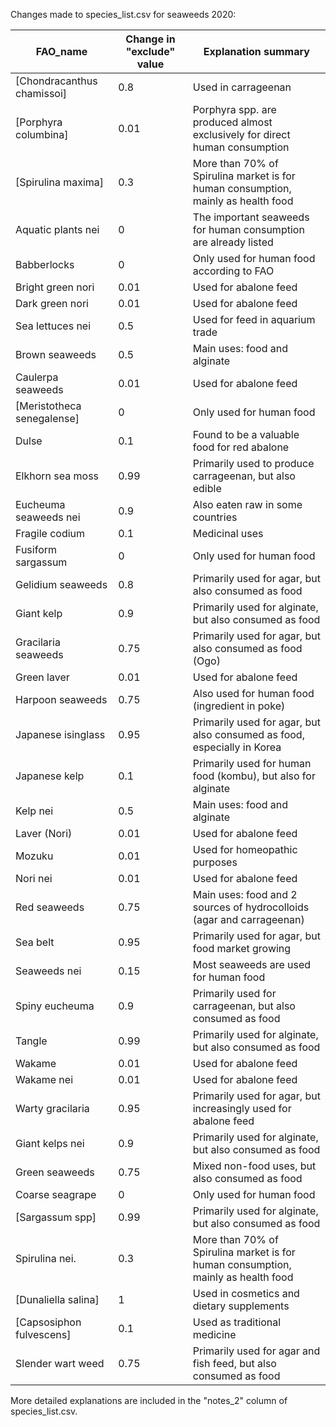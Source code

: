 Changes made to species_list.csv for seaweeds 2020: 

FAO_name                   | Change in "exclude" value | Explanation summary
-------------------------- | ------------------------- | -------------------
[Chondracanthus chamissoi] |0.8                 | Used in carrageenan
[Porphyra columbina]       | 0.01                | Porphyra spp. are produced almost exclusively for direct human consumption
[Spirulina maxima]         | 0.3                 | More than 70% of Spirulina market is for human consumption, mainly as health food
Aquatic plants nei         | 0            | The important seaweeds for human consumption are already listed
Babberlocks                | 0              | Only used for human food according to FAO
Bright green nori          | 0.01                | Used for abalone feed
Dark green nori            | 0.01                | Used for abalone feed
Sea lettuces nei           | 0.5                 | Used for feed in aquarium trade
Brown seaweeds             | 0.5                 | Main uses: food and alginate
Caulerpa seaweeds          | 0.01                | Used for abalone feed
[Meristotheca senegalense] |  0              | Only used for human food
Dulse                      | 0.1                 | Found to be a valuable food for red abalone
Elkhorn sea moss           |  0.99                | Primarily used to produce carrageenan, but also edible
Eucheuma seaweeds nei      |  0.9                 | Also eaten raw in some countries
Fragile codium             |  0.1                 | Medicinal uses
Fusiform sargassum         |  0              | Only used for human food
Gelidium seaweeds          |  0.8                 | Primarily used for agar, but also consumed as food
Giant kelp                 |  0.9                 | Primarily used for alginate, but also consumed as food
Gracilaria seaweeds        |  0.75                | Primarily used for agar, but also consumed as food (Ogo)
Green laver                | 0.01                | Used for abalone feed
Harpoon seaweeds           |  0.75                | Also used for human food (ingredient in poke)
Japanese isinglass         |  0.95                | Primarily used for agar, but also consumed as food, especially in Korea
Japanese kelp              | 0.1                 | Primarily used for human food (kombu), but also for alginate
Kelp nei                   |  0.5                 | Main uses: food and alginate
Laver (Nori)               | 0.01                | Used for abalone feed
Mozuku                     | 0.01                | Used for homeopathic purposes
Nori nei                   | 0.01                | Used for abalone feed
Red seaweeds               |  0.75                | Main uses: food and 2 sources of hydrocolloids (agar and carrageenan)
Sea belt                   |  0.95                | Primarily used for agar, but food market growing
Seaweeds nei               | 0.15                | Most seaweeds are used for human food
Spiny eucheuma             |  0.9                 | Primarily used for carrageenan, but also consumed as food
Tangle                     |  0.99                | Primarily used for alginate, but also consumed as food
Wakame                     | 0.01                | Used for abalone feed
Wakame nei                 | 0.01                | Used for abalone feed
Warty gracilaria           |  0.95                | Primarily used for agar, but increasingly used for abalone feed
Giant kelps nei            |  0.9                 | Primarily used for alginate, but also consumed as food
Green seaweeds             |  0.75                | Mixed non-food uses, but also consumed as food
Coarse seagrape            |  0              | Only used for human food
[Sargassum spp]            |  0.99                | Primarily used for alginate, but also consumed as food
Spirulina nei.             |  0.3                 | More than 70% of Spirulina market is for human consumption, mainly as health food
[Dunaliella salina]        | 1           | Used in cosmetics and dietary supplements
[Capsosiphon fulvescens]   |  0.1                 | Used as traditional medicine
Slender wart weed          |  0.75                | Primarily used for agar and fish feed, but also consumed as food

More detailed explanations are included in the "notes_2" column of species_list.csv. 
